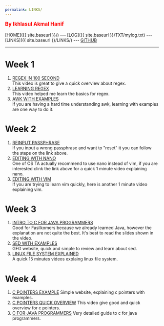 ```yaml
---
permalink: LINKS/
---
```

<span style="color:red; font-weight:bold; font-size:larger;">By Ikhlasul Akmal Hanif</span>
<br><br>
[HOME]({{ site.baseurl }}/) ---
[LOG]({{ site.baseurl }}/TXT/mylog.txt) ---
[LINKS]({{ site.baseurl }}/LINKS/) ---
[GITHUB](https://github.com/Pyqe/os222)
<br>
<hr>

# Week 1
1. [REGEX IN 100 SECOND](https://www.youtub.com/watch?v=sXQxhojSdZM) <br>
This video is great to give a quick overview about regex.
2. [LEARNING REGEX](https://www.youtube.com/watch?v=bgBWp9EIlMM+) <br>
This video helped me learn the basics for regex.
3. [AWK WITH EXAMPLES](https://www.geeksforgeeks.org/awk-command-unixlinux-examples/) <br>
If you are having a hard time understanding awk, learning with examples are one way to do it.
# Week 2
1. [REINPUT PASSPHRASE](https://emacs.stackexchange.com/questions/52837/how-to-force-emacs-or-pinentry-to-forget-wrong-gpg-password) <br>
If you input a wrong passphrase and want to "reset" it you can follow the steps on the link above.
2. [EDITING WITH NANO](https://www.youtube.com/watch?v=fJTPjWuyrIY&t=24s) <br>
One of OS TA actually recommend to use nano instead of vim, if you are interested clink the link above for a quick 1 minute video explaining nano.
3. [EDITING WITH VIM](https://www.youtube.com/watch?v=0zSSLpcNOwA) <br>
If you are trying to learn vim quickly, here is another 1 minute video explaining vim.
# Week 3
1. [INTRO TO C FOR JAVA PROGRAMMERS](https://www.youtube.com/watch?v=OWCBzfeYX2M) <br>
Good for Fasilkomers because we already learned Java, however the explanation are not quite the best. It's best to read the slides shown in the video.
2. [SED WITH EXAMPLES](https://www.geeksforgeeks.org/sed-command-in-linux-unix-with-examples/)<br>
GFG website, quick and simple to review and learn about sed.
3. [LINUX FILE SYSTEM EXPLAINED](https://www.youtube.com/watch?v=HbgzrKJvDRw)<br>
A quick 15 minutes videos explaing linux file system.
# Week 4
1. [C POINTERS EXAMPLE](https://www.javatpoint.com/c-pointers#:~:text=The%20pointer%20in%20C%20language,a%20pointer%20is%202%20byte.)
Simple website, explaining c pointers with examples.
2. [C POINTERS QUICK OVERVIEW](https://www.youtube.com/watch?v=f2i0CnUOniA)
This video give good and quick overview for c pointers.
3. [C FOR JAVA PROGRAMMERS](https://www.cs.rochester.edu/u/ferguson/csc/c/c-for-java-programmers.pdf)
Very detailed guide to c for java programmers.
